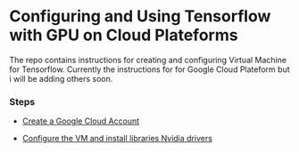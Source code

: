 # Configuring and Using Tensorflow with GPU on Cloud Plateforms
The repo contains instructions for creating and configuring Virtual Machine for Tensorflow. Currently the instructions for for Google Cloud Plateform but i will be adding others soon.

### Steps
- [Create a Google Cloud Account](https://github.com/AtiqueUrRehman/CoolTensorflow/blob/master/CreatingGoogleCloudAccount.md)

- [Configure the VM and install libraries Nvidia drivers](https://github.com/AtiqueUrRehman/CoolTensorflow/blob/master/ConfigureVM.md)